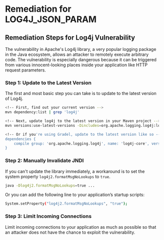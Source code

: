 # Remediation for LOG4J_JSON_PARAM

## Remediation Steps for Log4j Vulnerability

The vulnerability in Apache's Log4j library, a very popular logging package in the Java ecosystem, allows an attacker to remotely execute arbitrary code. The vulnerability is especially dangerous because it can be triggered from various innocent-looking places inside your application like HTTP request parameters.

### Step 1: Update to the Latest Version
The first and most basic step you can take is to update to the latest version of Log4j.

```bash
<!-- First, find out your current version -->
mvn dependency:list | grep 'log4j'

<!-- Next, update log4j to the latest version in your Maven project -->
mvn versions:use-latest-versions -Dincludes=org.apache.logging.log4j:log4j-core 

<!-- Or if you're using Gradel, update to the latest version like so -->
dependencies {
    compile group: 'org.apache.logging.log4j', name: 'log4j-core', version: '2.15.0'
}
```

### Step 2: Manually Invalidate JNDI 

If you can't update the library immediately, a workaround is to set the system property `log4j2.formatMsgNoLookups` to `true`.

```bash
java -Dlog4j2.formatMsgNoLookups=true ...
```

Or you can add the following line to your application’s startup scripts:

```bash
System.setProperty("log4j2.formatMsgNoLookups", "true");
```

### Step 3: Limit Incoming Connections

Limit incoming connections to your application as much as possible so that an attacker does not have the chance to exploit the vulnerability.